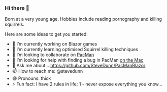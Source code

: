 ### Hi there 👋
Born at a very young age.  Hobbies include reading pornography and killing squirrels.

Here are some ideas to get you started:

- 🔭 I’m currently working on Blazor games
- 🌱 I’m currently learning optimised Squirrel killing techniques
- 👯 I’m looking to collaborate on [PacMan](https://github.com/SteveDunn/PacManBlazor)
- 🤔 I’m looking for help with finding a bug in PacMan [on the Mac](https://github.com/SteveDunn/PacManBlazor/issues/2)
- 💬 Ask me about ...https://github.com/SteveDunn/PacManBlazor
- 📫 How to reach me: @stevedunn
- 😄 Pronouns: thick
- ⚡ Fun fact: I have 2 rules in life; 1 - never expose everything you know...
